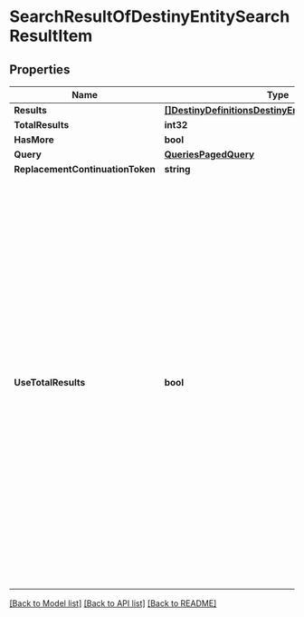 # SearchResultOfDestinyEntitySearchResultItem

## Properties
Name | Type | Description | Notes
------------ | ------------- | ------------- | -------------
**Results** | [**[]DestinyDefinitionsDestinyEntitySearchResultItem**](Destiny.Definitions.DestinyEntitySearchResultItem.md) |  | [optional] 
**TotalResults** | **int32** |  | [optional] 
**HasMore** | **bool** |  | [optional] 
**Query** | [**QueriesPagedQuery**](Queries.PagedQuery.md) |  | [optional] 
**ReplacementContinuationToken** | **string** |  | [optional] 
**UseTotalResults** | **bool** | If useTotalResults is true, then totalResults represents an accurate count.  If False, it does not, and may be estimated/only the size of the current page.  Either way, you should probably always only trust hasMore.  This is a long-held historical throwback to when we used to do paging with known total results. Those queries toasted our database, and we were left to hastily alter our endpoints and create backward- compatible shims, of which useTotalResults is one. | [optional] 

[[Back to Model list]](../README.md#documentation-for-models) [[Back to API list]](../README.md#documentation-for-api-endpoints) [[Back to README]](../README.md)


